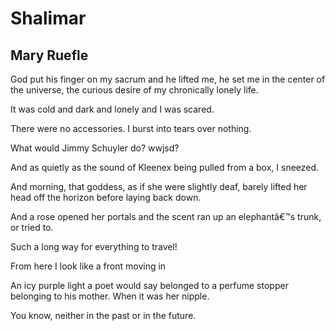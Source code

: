 # Shalimar
## Mary Ruefle
God put his finger on my sacrum
and he lifted me, he set me
in the center of the universe,
the curious desire
of my chronically lonely life.

It was cold and dark and lonely
and I was scared.

There were no accessories.
I burst into tears over nothing.

What would Jimmy Schuyler do?
wwjsd?

And as quietly as the sound of Kleenex
being pulled from a box,
I sneezed.

And morning, that goddess,
as if she were slightly deaf,
barely lifted her head off the horizon
before laying back down.

And a rose opened her portals
and the scent ran up an elephantâ€™s trunk,
or tried to.

Such a long way for everything to travel!

From here I look like a front moving in

An icy purple light
a poet would say belonged to a perfume stopper
belonging to his mother.
When it was her nipple.

You know, neither in the past
or in the future.